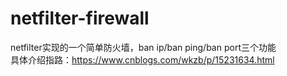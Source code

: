 # netfilter-firewall
netfilter实现的一个简单防火墙，ban ip/ban ping/ban port三个功能  
具体介绍指路：https://www.cnblogs.com/wkzb/p/15231634.html

